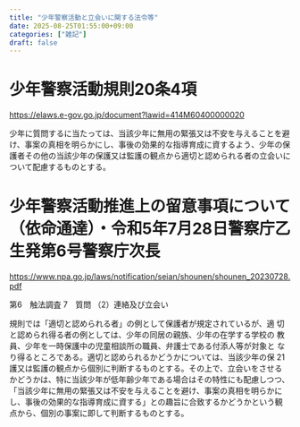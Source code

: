 ```yaml
---
title: "少年警察活動と立会いに関する法令等"
date: 2025-08-25T01:55:00+09:00
categories: ["雑記"]
draft: false
---
```


# 少年警察活動規則20条4項

https://elaws.e-gov.go.jp/document?lawid=414M60400000020

少年に質問するに当たっては、当該少年に無用の緊張又は不安を与えることを避け、事案の真相を明らかにし、事後の効果的な指導育成に資するよう、少年の保護者その他の当該少年の保護又は監護の観点から適切と認められる者の立会いについて配慮するものとする。

# 少年警察活動推進上の留意事項について（依命通達）・令和5年7月28日警察庁乙生発第6号警察庁次長

https://www.npa.go.jp/laws/notification/seian/shounen/shounen_20230728.pdf

第6　触法調査
7　質問
（2）連絡及び立会い

規則では「適切と認められる者」の例として保護者が規定されているが、適 切と認められ得る者の例としては、少年の同居の親族、少年の在学する学校の 教員、少年を一時保護中の児童相談所の職員、弁護士である付添人等が対象と なり得るところである。適切と認められるかどうかについては、当該少年の保 21 護又は監護の観点から個別に判断するものとする。その上で、立会いをさせる かどうかは、特に当該少年が低年齢少年である場合はその特性にも配慮しつつ、 「当該少年に無用の緊張又は不安を与えることを避け、事案の真相を明らかに し、事後の効果的な指導育成に資する」との趣旨に合致するかどうかという観 点から、個別の事案に即して判断するものとする。
